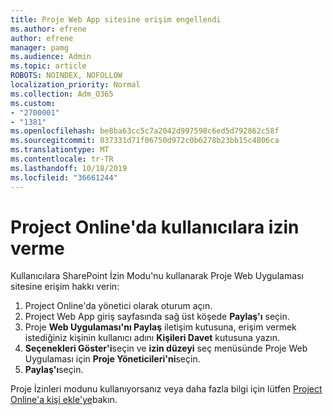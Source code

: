 ```yaml
---
title: Proje Web App sitesine erişim engellendi
ms.author: efrene
author: efrene
manager: pamg
ms.audience: Admin
ms.topic: article
ROBOTS: NOINDEX, NOFOLLOW
localization_priority: Normal
ms.collection: Adm_O365
ms.custom:
- "2700001"
- "1381"
ms.openlocfilehash: be8ba63cc5c7a2042d997598c6ed5d792862c58f
ms.sourcegitcommit: 037331d71f06750d972c0b6278b23bb15c4806ca
ms.translationtype: MT
ms.contentlocale: tr-TR
ms.lasthandoff: 10/18/2019
ms.locfileid: "36661244"
---
```

# <a name="give-users-permissions-in-project-online"></a>Project Online'da kullanıcılara izin verme

Kullanıcılara SharePoint İzin Modu'nu kullanarak Proje Web Uygulaması sitesine erişim hakkı verin:

1. Project Online'da yönetici olarak oturum açın.
2. Project Web App giriş sayfasında sağ üst köşede **Paylaş'ı** seçin.
3. Proje **Web Uygulaması'nı Paylaş** iletişim kutusuna, erişim vermek istediğiniz kişinin kullanıcı adını **Kişileri Davet** kutusuna yazın.
4. **Seçenekleri Göster'i**seçin ve **izin düzeyi** seç menüsünde Proje Web Uygulaması için **Proje Yöneticileri'ni**seçin.
5. **Paylaş'ı**seçin.

Proje İzinleri modunu kullanıyorsanız veya daha fazla bilgi için lütfen [Project Online'a kişi ekle'ye](https://docs.microsoft.com/projectonline/step-2-add-people-to-project-online)bakın.
